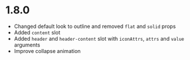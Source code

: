 # 1.8.0

- Changed default look to outline and removed `flat` and `solid` props
- Added `content` slot
- Added `header` and `header-content` slot with `iconAttrs`, `attrs` and `value` arguments
- Improve collapse animation